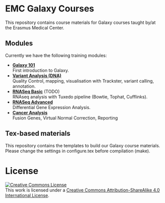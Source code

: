 # EMC Galaxy Courses

This repository contains course materials for Galaxy courses taught by/at the Erasmus Medical Center.

## Modules
Currently we have the following training modules:
- [**Galaxy 101**](Galaxy101)  
  First introduction to Galaxy.
- [**Variant Analysis (DNA)**](Variant_Analysis)  
  Quality Control, mapping, visualisation with Trackster, variant calling, annotation.
- [**RNASeq Basic**]() (TODO)  
  RNAseq analysis with Tuxedo pipeline (Bowtie, Tophat, Cufflinks).
- [**RNASeq Advanced**](Galaxy_RNA-Seq_DGE)  
  Differential Gene Expression Analysis.
- [**Cancer Analysis**](Cancer_Analysis)  
  Fusion Genes, Virtual Normal Correction, Reporting

## Tex-based materials
This repository contains the templates to build our Galaxy course materials.
Please change the settings in configure.tex before compilation (make).

# License
<a rel="license" href="http://creativecommons.org/licenses/by-sa/4.0/"><img alt="Creative Commons License" style="border-width:0" src="https://i.creativecommons.org/l/by-sa/4.0/88x31.png" /></a><br />This work is licensed under a <a rel="license" href="http://creativecommons.org/licenses/by-sa/4.0/">Creative Commons Attribution-ShareAlike 4.0 International License</a>.
